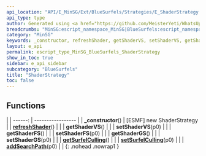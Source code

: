 ```yaml
---
api_location: "API/E_MinSG/Ext/BlueSurfels/Strategies/E_ShaderStrategy.cpp:31:18"
api_type: type
author: Generated using <a href="https://github.com/MeisterYeti/WhatsUpDoc">WhatsUpDoc</a>
breadcrumbs: "MinSG:escript_namespace_MinSG|BlueSurfels:escript_namespace_MinSG_BlueSurfels"
category: "MinSG"
keywords: _constructor, refreshShader, getShaderVS, setShaderVS, getShaderFS, setShaderFS, getShaderGS, setShaderGS, getSurfelCulling, setSurfelCulling, addSearchPath
layout: e_api
permalink: escript_type_MinSG_BlueSurfels_ShaderStrategy
show_in_toc: true
sidebar: e_api_sidebar
subcategory: "BlueSurfels"
title: "ShaderStrategy"
toc: false
---
```


## Functions

|
| ------: | ----------------- |
| **_constructor**() | [ESMF] new ShaderStrategy |
| **[refreshShader](classMinSG_1_1BlueSurfels_1_1ShaderStrategy#classMinSG_1_1BlueSurfels_1_1ShaderStrategy_1ae792309e7d344abee2f1f488c08c8f8f)**() |  |
| **getShaderVS**() |  |
| **setShaderVS**(p0) |  |
| **getShaderFS**() |  |
| **setShaderFS**(p0) |  |
| **getShaderGS**() |  |
| **setShaderGS**(p0) |  |
| **[getSurfelCulling](classMinSG_1_1BlueSurfels_1_1ShaderStrategy#classMinSG_1_1BlueSurfels_1_1ShaderStrategy_1ab247b467346a0daa1e159338e67cf637)**() |  |
| **[setSurfelCulling](classMinSG_1_1BlueSurfels_1_1ShaderStrategy#classMinSG_1_1BlueSurfels_1_1ShaderStrategy_1a668108463bcdb5c4868210a11297479d)**(p0) |  |
| **[addSearchPath](classUtil_1_1FileLocator#classUtil_1_1FileLocator_1ab773e13a5668dfb510a944e654570118)**(p0) |  |
{: .nohead .nowrap1 }

